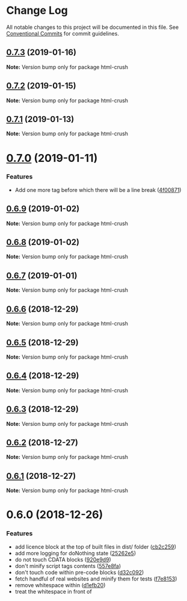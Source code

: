 # Change Log

All notable changes to this project will be documented in this file.
See [Conventional Commits](https://conventionalcommits.org) for commit guidelines.

## [0.7.3](https://bitbucket.org/codsen/codsen/src/master/packages/html-crush/compare/html-crush@0.7.2...html-crush@0.7.3) (2019-01-16)

**Note:** Version bump only for package html-crush





## [0.7.2](https://bitbucket.org/codsen/codsen/src/master/packages/html-crush/compare/html-crush@0.7.1...html-crush@0.7.2) (2019-01-15)

**Note:** Version bump only for package html-crush

## [0.7.1](https://bitbucket.org/codsen/codsen/src/master/packages/html-crush/compare/html-crush@0.7.0...html-crush@0.7.1) (2019-01-13)

**Note:** Version bump only for package html-crush

# [0.7.0](https://bitbucket.org/codsen/codsen/src/master/packages/html-crush/compare/html-crush@0.6.9...html-crush@0.7.0) (2019-01-11)

### Features

- Add one more tag before which there will be a line break ([4f00871](https://bitbucket.org/codsen/codsen/src/master/packages/html-crush/commits/4f00871))

## [0.6.9](https://bitbucket.org/codsen/codsen/src/master/packages/html-crush/compare/html-crush@0.6.8...html-crush@0.6.9) (2019-01-02)

**Note:** Version bump only for package html-crush

## [0.6.8](https://bitbucket.org/codsen/codsen/src/master/packages/html-crush/compare/html-crush@0.6.7...html-crush@0.6.8) (2019-01-02)

**Note:** Version bump only for package html-crush

## [0.6.7](https://bitbucket.org/codsen/codsen/src/master/packages/html-crush/compare/html-crush@0.6.6...html-crush@0.6.7) (2019-01-01)

**Note:** Version bump only for package html-crush

## [0.6.6](https://bitbucket.org/codsen/codsen/src/master/packages/html-crush/compare/html-crush@0.6.5...html-crush@0.6.6) (2018-12-29)

**Note:** Version bump only for package html-crush

## [0.6.5](https://bitbucket.org/codsen/codsen/src/master/packages/html-crush/compare/html-crush@0.6.4...html-crush@0.6.5) (2018-12-29)

**Note:** Version bump only for package html-crush

## [0.6.4](https://bitbucket.org/codsen/codsen/src/master/packages/html-crush/compare/html-crush@0.6.3...html-crush@0.6.4) (2018-12-29)

**Note:** Version bump only for package html-crush

## [0.6.3](https://bitbucket.org/codsen/codsen/src/master/packages/html-crush/compare/html-crush@0.6.2...html-crush@0.6.3) (2018-12-29)

**Note:** Version bump only for package html-crush

## [0.6.2](https://bitbucket.org/codsen/codsen/src/master/packages/html-crush/compare/html-crush@0.6.1...html-crush@0.6.2) (2018-12-27)

**Note:** Version bump only for package html-crush

## [0.6.1](https://bitbucket.org/codsen/codsen/src/master/packages/html-crush/compare/html-crush@0.6.0...html-crush@0.6.1) (2018-12-27)

**Note:** Version bump only for package html-crush

# 0.6.0 (2018-12-26)

### Features

- add licence block at the top of built files in dist/ folder ([cb2c259](https://bitbucket.org/codsen/codsen/src/master/packages/html-crush/commits/cb2c259))
- add more logging for doNothing state ([25262e5](https://bitbucket.org/codsen/codsen/src/master/packages/html-crush/commits/25262e5))
- do not touch CDATA blocks ([920e9d9](https://bitbucket.org/codsen/codsen/src/master/packages/html-crush/commits/920e9d9))
- don't minify script tags contents ([557e8fa](https://bitbucket.org/codsen/codsen/src/master/packages/html-crush/commits/557e8fa))
- don't touch code within pre-code blocks ([d32c092](https://bitbucket.org/codsen/codsen/src/master/packages/html-crush/commits/d32c092))
- fetch handful of real websites and minify them for tests ([f7e8153](https://bitbucket.org/codsen/codsen/src/master/packages/html-crush/commits/f7e8153))
- remove whitespace within <script> blocks, in front of </script> ([d1efb20](https://bitbucket.org/codsen/codsen/src/master/packages/html-crush/commits/d1efb20))
- treat the whitespace in front of <script> ([75d85dc](https://bitbucket.org/codsen/codsen/src/master/packages/html-crush/commits/75d85dc))

## 0.5.0 (2018-12-14)

- ✨ Added licence banner at the top of each built file (all files in `dist/` folder)
- ✨ Improved readme file

## 0.4.0 (2018-12-13)

- ✨ Delete whitespace within `<script>` tag, before closing `</script>`.
- ✨ Added unit tests minifying a handful of real-world websites. If URL fetch succeeds and source HTML is a string and not an empty-one, we minify with couple settings and measure, are results less than or equal to the original sources.

## 0.3.0 (2018-12-12)

- ✨ Improvements to whitespace control in front of `<script>` tag when some options are on.

## 0.2.0 (2018-12-11)

- ✨ Program will not touch:
  - CDATA blocks
  - `<pre><code>...</code></pre>` blocks
  - `<script>` tag contents

## 0.1.0 (2018-12-10)

- ✨ First public release
